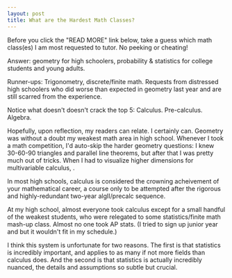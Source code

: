 ```yaml
---
layout: post
title: What are the Hardest Math Classes? 
---
```


Before you click the "READ MORE" link below, take a guess which math class(es) I am most requested to tutor. No peeking or cheating!  

Answer: geometry for high schoolers, probability & statistics for college students and young adults.  

Runner-ups: Trigonometry, discrete/finite math.  Requests from distressed high schoolers who did worse than expected in geometry last year and are still scarred from the experience. 

Notice what doesn't doesn't crack the top 5: Calculus.  Pre-calculus. Algebra.  

Hopefully, upon reflection, my readers can relate.  I certainly can.  Geometry was without a doubt my weakest math area in high school.  Whenever I took a math competition, I'd auto-skip the harder geometry questions: I knew 30-60-90 triangles and parallel line theorems, but after that I was pretty much out of tricks.  When I had to visualize higher dimensions for multivariable calculus, . 

In most high schools, calculus is considered the crowning acheivement of your mathematical career, a course only to be attempted after the rigorous and highly-redundant two-year algII/precalc sequence.  

At my high school, almost everyone took calculus except for a small handful of the weakest students, who were relegated to some statistics/finite math mash-up class.  Almost no one took AP stats. (I tried to sign up junior year and but it wouldn't fit in my schedule.)  

I think this system is unfortunate for two reasons.  The first is that statistics is incredibly important, and applies to as many if not more fields than calculus does.  And the second is that statistics is actually incredibly nuanced, the details and assumptions so subtle but crucial.  
